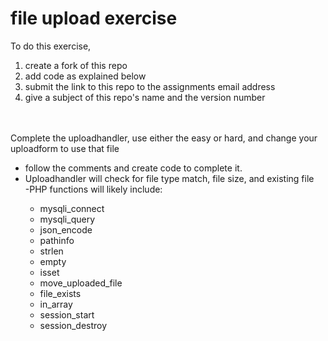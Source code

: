 # file upload exercise
To do this exercise, 
<ol>
    <li>create a fork of this repo</li>
    <li>add code as explained below</li>
    <li>submit the link to this repo to the assignments email address</li>
    <li>give a subject of this repo's name and the version number</li>
</ol>
<br><br>
Complete the uploadhandler, use either the easy or hard, and change your uploadform to use that file<br>
<ul>
<li>follow the comments and create code to complete it.</li>
<li>Uploadhandler will check for file type match, file size, and existing file</li>
-PHP functions will likely include:</li>
<ul>
    <li>mysqli_connect</li>
    <li>mysqli_query</li>
    <li>json_encode</li>
    <li>pathinfo</li>
    <li>strlen</li>
    <li>empty</li>
    <li>isset</li>
    <li>move_uploaded_file</li>
    <li>file_exists</li>
    <li>in_array</li>
    <li>session_start</li>
    <li>session_destroy</li>
</ul>
</ul>

